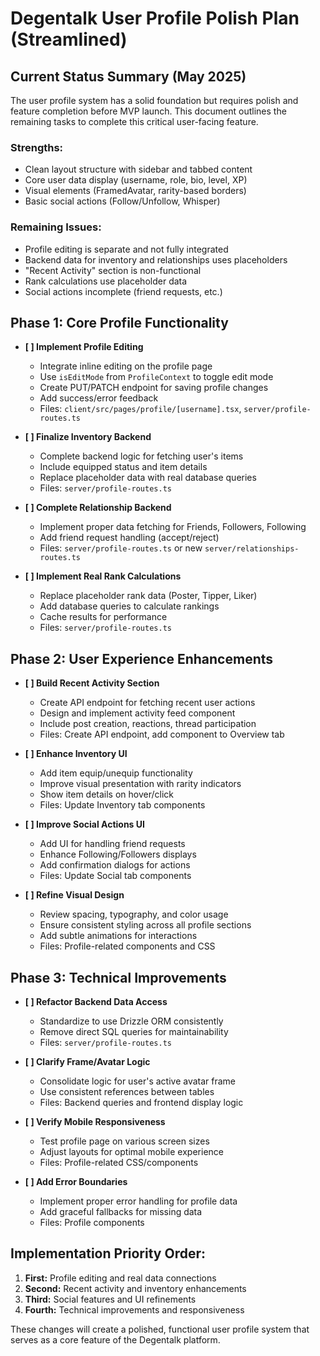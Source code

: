 # Degentalk User Profile Polish Plan (Streamlined)

## Current Status Summary (May 2025)

The user profile system has a solid foundation but requires polish and feature completion before MVP launch. This document outlines the remaining tasks to complete this critical user-facing feature.

### Strengths:
- Clean layout structure with sidebar and tabbed content
- Core user data display (username, role, bio, level, XP)
- Visual elements (FramedAvatar, rarity-based borders)
- Basic social actions (Follow/Unfollow, Whisper)

### Remaining Issues:
- Profile editing is separate and not fully integrated
- Backend data for inventory and relationships uses placeholders
- "Recent Activity" section is non-functional
- Rank calculations use placeholder data
- Social actions incomplete (friend requests, etc.)

## Phase 1: Core Profile Functionality

- **[ ] Implement Profile Editing**
  - Integrate inline editing on the profile page
  - Use `isEditMode` from `ProfileContext` to toggle edit mode
  - Create PUT/PATCH endpoint for saving profile changes
  - Add success/error feedback
  - Files: `client/src/pages/profile/[username].tsx`, `server/profile-routes.ts`

- **[ ] Finalize Inventory Backend**
  - Complete backend logic for fetching user's items
  - Include equipped status and item details
  - Replace placeholder data with real database queries
  - Files: `server/profile-routes.ts`

- **[ ] Complete Relationship Backend**
  - Implement proper data fetching for Friends, Followers, Following
  - Add friend request handling (accept/reject)
  - Files: `server/profile-routes.ts` or new `server/relationships-routes.ts`

- **[ ] Implement Real Rank Calculations**
  - Replace placeholder rank data (Poster, Tipper, Liker)
  - Add database queries to calculate rankings
  - Cache results for performance
  - Files: `server/profile-routes.ts`

## Phase 2: User Experience Enhancements

- **[ ] Build Recent Activity Section**
  - Create API endpoint for fetching recent user actions
  - Design and implement activity feed component
  - Include post creation, reactions, thread participation
  - Files: Create API endpoint, add component to Overview tab

- **[ ] Enhance Inventory UI**
  - Add item equip/unequip functionality
  - Improve visual presentation with rarity indicators
  - Show item details on hover/click
  - Files: Update Inventory tab components

- **[ ] Improve Social Actions UI**
  - Add UI for handling friend requests
  - Enhance Following/Followers displays
  - Add confirmation dialogs for actions
  - Files: Update Social tab components

- **[ ] Refine Visual Design**
  - Review spacing, typography, and color usage
  - Ensure consistent styling across all profile sections
  - Add subtle animations for interactions
  - Files: Profile-related components and CSS

## Phase 3: Technical Improvements

- **[ ] Refactor Backend Data Access**
  - Standardize to use Drizzle ORM consistently
  - Remove direct SQL queries for maintainability
  - Files: `server/profile-routes.ts`

- **[ ] Clarify Frame/Avatar Logic**
  - Consolidate logic for user's active avatar frame
  - Use consistent references between tables
  - Files: Backend queries and frontend display logic

- **[ ] Verify Mobile Responsiveness**
  - Test profile page on various screen sizes
  - Adjust layouts for optimal mobile experience
  - Files: Profile-related CSS/components

- **[ ] Add Error Boundaries**
  - Implement proper error handling for profile data
  - Add graceful fallbacks for missing data
  - Files: Profile components

## Implementation Priority Order:

1. **First:** Profile editing and real data connections
2. **Second:** Recent activity and inventory enhancements
3. **Third:** Social features and UI refinements
4. **Fourth:** Technical improvements and responsiveness

These changes will create a polished, functional user profile system that serves as a core feature of the Degentalk platform.
